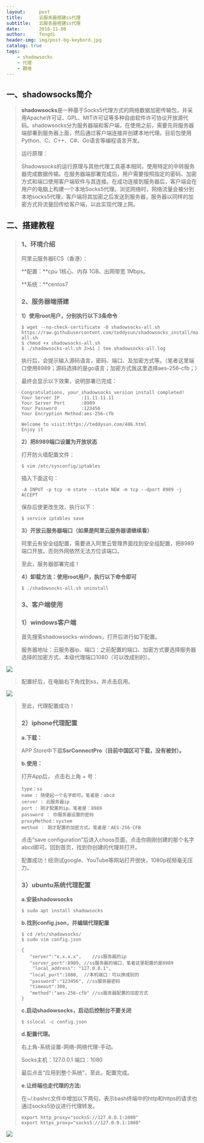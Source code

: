 ```yaml
---
layout:     post
title:      云服务器搭建ss代理
subtitle:   云服务器搭建ss代理
date:       2018-11-08
author:     fengdi
header-img: img/post-bg-keybord.jpg
catalog: true
tags:
    - shadowsocks
    - 代理
    - 翻墙
---
```


## 一、shadowsocks简介
>
>**shadowsocks**是一种基于Socks5代理方式的网络数据加密传输包，并采用Apache许可证、GPL、MIT许可证等多种自由软件许可协议开放源代码。shadowsocks分为服务器端和客户端，在使用之前，需要先将服务器端部署到服务器上面，然后通过客户端连接并创建本地代理。目前包使用Python、C、C++、C#、Go语言等编程语言开发。
>
>运行原理：
>
>Shadowsocks的运行原理与其他代理工具基本相同，使用特定的中转服务器完成数据传输。在服务器端部署完成后，用户需要按照指定的密码、加密方式和端口使用客户端软件与其连接。在成功连接到服务器后，客户端会在用户的电脑上构建一个本地Socks5代理。浏览网络时，网络流量会被分到本地socks5代理，客户端将其加密之后发送到服务器，服务器以同样的加密方式将流量回传给客户端，以此实现代理上网。
>
## 二、搭建教程
>
>### 1、环境介绍
>
>阿里云服务器ECS（香港）：
>
>**配置：**cpu 1核心、内存 1GB、出网带宽 1Mbps。
>
>**系统：**centos7
>
>### 2、服务器端搭建
>
>**1）使用root用户，分别执行以下3条命令**
>
>```
>$ wget --no-check-certificate -O shadowsocks-all.sh https://raw.githubusercontent.com/teddysun/shadowsocks_install/master/shadowsocks-all.sh
>$ chmod +x shadowsocks-all.sh
>$ ./shadowsocks-all.sh 2>&1 | tee shadowsocks-all.log
>```
>
>执行后，会提示输入源码语言，密码、端口、及加密方式等。（笔者这里端口使用8989；源码选择的是go语言；加密方式我这里选择aes-256-cfb；）
>
>最终会显示以下效果，说明部署已完成：
>
>```
>Congratulations, your_shadowsocks_version install completed!
>Your Server IP        :11.11.11.11
>Your Server Port      :8989
>Your Password         :123456
>Your Encryption Method:aes-256-cfb
>
>Welcome to visit:https://teddysun.com/486.html
>Enjoy it
>```
>
>**2）把8989端口设置为开放状态**
>
>打开防火墙配置文件：
>
>```
>$ vim /etc/sysconfig/iptables
>```
>
>插入下面这句：
>
>```
>-A INPUT -p tcp -m state --state NEW -m tcp --dport 8989 -j ACCEPT
>```
>
>保存后使更改生效，执行以下：
>
>```
>$ service iptables save
>```
>
>**3）开放云服务器端口（如果是阿里云服务器请继续看）**
>
>阿里云有安全组配置，需要进入阿里云管理界面找到安全组配置，把8989端口开放。否则外网依然无法方位该端口。
>
>至此，服务器部署完成！
>
>**4）卸载方法：使用root用户，执行以下命令即可**
>
>```
>$ ./shadowsocks-all.sh uninstall
>```
>
>### 3、客户端使用
>
>### **1）windows客户端**
>
>首先搜索shadowsocks-windows，打开后进行如下配置。
>
>服务器地址：云服务器ip、端口：之前配置的端口、加密方式要选择服务器选择的加密方式、本级代理端口1080（可以改成别的）。

![](https://images2017.cnblogs.com/blog/1220516/201708/1220516-20170825160647980-1303832939.png)

>配置好后，在电脑右下角找到ss，并点击启用。

![](https://images2017.cnblogs.com/blog/1220516/201708/1220516-20170825160839433-1728339455.png)

>至此，代理配置成功！
>
>### 2）iphone代理配置
>
>**a.下载：**
>
>APP Store中下载**SsrConnectPro（**目前中国区可下载，没有被封**）。**
>
>**b.使用：**
>
>打开App后， 点击右上角 + 号：
>
>```
>type：ss
>name : 随便起一个名字即可。笔者是：abcd
>server : 云服务器ip
>port : 刚才配置的ip。笔者是：8989
>password ： 你服务器设置的密码
>proxyMethod：system
>method ： 刚才配置的加密方式。笔者是：AES-256-CFB
>```
>
>点击“save configuration”后进入choos页面，点击你刚刚创建的那个名字abcd即可。回到首页，找到你创建的代理并打开。
>
>配置成功！经测试google、YouTube等网站打开很快，1080p视频毫无压力。
>
>### 3）ubuntu系统代理配置
>
>**a.安装shadowsocks**
>
>```
>$ sudo apt install shadowsocks
>```
>
>**b.找到config.json，并编辑代理配置**
>
>```
>$ cd /etc/shadowsocks/
>$ sudo vim config.json
>```
>
>```
>{
>    "server":"x.x.x.x",    //ss服务器的ip
>    "server_port":8989, //ss服务器的端口，笔者这里配置的是8989
>     "local_address": "127.0.0.1",
>    "local_port":1080,  //本机端口：可以换成别的
>    "password":"123456", //ss服务器密码
>    "timeout":300,
>    "method":"aes-256-cfb" //ss服务器配置的加密方式
>}
>```
>
>**c.启动shadowsocks，启动后控制台不要关闭**
>
>```
>$ sslocal -c config.json
>```
>
>**d.配置代理。**
>
>右上角-系统设置-网络-网络代理-手动。
>
>Socks主机：127.0.0.1    端口：1080
>
>最后点击“应用到整个系统”，至此，配置完成。
>
>**e.让终端也走代理的方法:**
>
>在~/.bashrc文件中增加以下两句，表示bash终端中的http和https的请求也通过socks5协议进行代理转发。
>
>```
>export http_proxy="socks5://127.0.0.1:1080"
>export https_proxy="socks5://127.0.0.1:1080"
>```
![](https://images2017.cnblogs.com/blog/1220516/201708/1220516-20170825160839433-1728339455.png)
